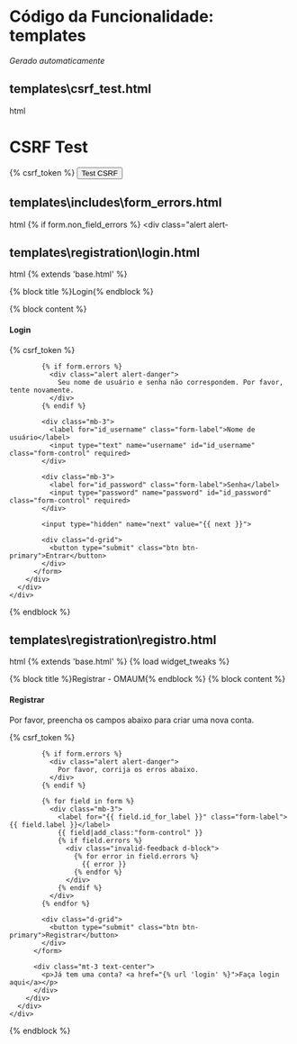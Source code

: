 # Código da Funcionalidade: templates
*Gerado automaticamente*



## templates\csrf_test.html

html
<!DOCTYPE html>
<html lang="pt-BR">
<head>
    <meta charset="UTF-8">
    <meta name="viewport" content="width=device-width, initial-scale=1.0">
    <title>CSRF Test</title>
</head>
<body>
    <h1>CSRF Test</h1>
    <form method="post">
        {% csrf_token %}
        <input type="submit" value="Test CSRF">
    </form>
    <script>
        console.log("CSRF cookie:", document.cookie.split(';').find(cookie => cookie.trim().startsWith('csrftoken=')));
    </script>
</body>
</html>






## templates\includes\form_errors.html

html
{% if form.non_field_errors %}
    <div class="alert alert-




## templates\registration\login.html

html
{% extends 'base.html' %}

{% block title %}Login{% endblock %}

{% block content %}
<div class="container mt-5">
  <div class="row justify-content-center">
    <div class="col-md-6">
      <div class="card">
        <div class="card-header">
          <h4 class="mb-0">Login</h4>
        </div>
        <div class="card-body">
          <form method="post" class="needs-validation" novalidate>
            {% csrf_token %}

            {% if form.errors %}
              <div class="alert alert-danger">
                Seu nome de usuário e senha não correspondem. Por favor, tente novamente.
              </div>
            {% endif %}

            <div class="mb-3">
              <label for="id_username" class="form-label">Nome de usuário</label>
              <input type="text" name="username" id="id_username" class="form-control" required>
            </div>

            <div class="mb-3">
              <label for="id_password" class="form-label">Senha</label>
              <input type="password" name="password" id="id_password" class="form-control" required>
            </div>

            <input type="hidden" name="next" value="{{ next }}">

            <div class="d-grid">
              <button type="submit" class="btn btn-primary">Entrar</button>
            </div>
          </form>
        </div>
      </div>
    </div>
  </div>
</div>
{% endblock %}





## templates\registration\registro.html

html
{% extends 'base.html' %}
{% load widget_tweaks %}

{% block title %}Registrar - OMAUM{% endblock %}
{% block content %}
<div class="container mt-5">
  <div class="row justify-content-center">
    <div class="col-md-6">
      <div class="card">
        <div class="card-header">
          <h4 class="mb-0">Registrar</h4>
        </div>
        <div class="card-body">
          <p class="mb-3">Por favor, preencha os campos abaixo para criar uma nova conta.</p>
          <form method="post" class="needs-validation" novalidate>
            {% csrf_token %}

            {% if form.errors %}
              <div class="alert alert-danger">
                Por favor, corrija os erros abaixo.
              </div>
            {% endif %}

            {% for field in form %}
              <div class="mb-3">
                <label for="{{ field.id_for_label }}" class="form-label">{{ field.label }}</label>
                {{ field|add_class:"form-control" }}
                {% if field.errors %}
                  <div class="invalid-feedback d-block">
                    {% for error in field.errors %}
                      {{ error }}
                    {% endfor %}
                  </div>
                {% endif %}
              </div>
            {% endfor %}

            <div class="d-grid">
              <button type="submit" class="btn btn-primary">Registrar</button>
            </div>
          </form>

          <div class="mt-3 text-center">
            <p>Já tem uma conta? <a href="{% url 'login' %}">Faça login aqui</a></p>
          </div>
        </div>
      </div>
    </div>
  </div>
</div>
{% endblock %}


